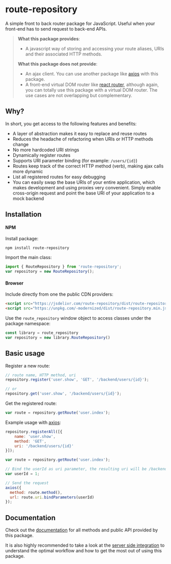 # route-repository

A simple front to back router package for JavaScript. Useful when your front-end has to send request to back-end APIs.

> **What this package provides**:
> * A javascript way of storing and accessing your route aliases, URIs and their associated HTTP methods.
>
> **What this package does not provide**:
> * An ajax client. You can use another package like [axios](https://github.com/axios/axios) with this package.
> * A front-end virtual DOM router like [react router](https://github.com/ReactTraining/react-router), although again, you can totally use this package with a virtual DOM router. The use cases are not overlapping but complementary.

## Why?

In short, you get access to the following features and benefits:

* A layer of abstraction makes it easy to replace and reuse routes
* Reduces the headache of refactoring when URIs or HTTP methods change
* No more hardcoded URI strings
* Dynamically register routes
* Supports URI parameter binding (for example: `/users/{id}`)
* Routes keep track of the correct HTTP method (verb), making ajax calls more dynamic
* List all registered routes for easy debugging
* You can easily swap the base URIs of your entire application, which makes development and using proxies very convenient. Simply enable cross-origin request and point the base URI of your application to a mock backend

## Installation

#### NPM

Install package:

```
npm install route-repository
```

Import the main class:

```javascript
import { RouteRepository } from 'route-repository';
var repository = new RouteRepository();
```

#### Browser

Include directly from one the public CDN providers:

```html
<script src="https://jsdelivr.com/route-repository/dist/route-repository.min.js"></script>
<script src="https://unpkg.com/-modernized/dist/route-repository.min.js"></script>
```

Use the `route_repository` window object to access classes under the package namespace:

```javascript
const library = route_repository
var repository = new library.RouteRepository()
```

## Basic usage

Register a new route:

```javascript
// route name, HTTP method, uri
repository.register('user.show', 'GET', '/backend/users/{id}');

// or
repository.get('user.show', '/backend/users/{id}');
```

Get the registered route:
```javascript
var route = repository.getRoute('user.index');
```

Example usage with [axios](https://github.com/axios/axios):

```javascript
repository.registerAll([{
    name: 'user.show',
    method: 'GET',
    uri: '/backend/users/{id}'
}]);

var route = repository.getRoute('user.index');

// Bind the userId as uri parameter, the resulting uri will be /backend/users/1
var userId = 1;

// Send the request
axios({
  method: route.method(),
  url: route.uri.bindParameters(userId)
});
```
## Documentation

Check out the [documentation](/doc/README.md) for all methods and public API provided by this package.

It is also highly recommended to take a look at the [server side integration](/doc/server_side_integration.md) to understand the optimal workflow and how to get the most out of using this package.
